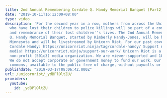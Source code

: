 ```yaml
---
title: 2nd Annual Remembering Cordale Q. Handy Memorial Banquet [Part2]
date: "2019-10-11T16:12:09+08:00"
type: video
description: 'For the second year in a row, mothers from across the United States
  who have lost their children to police killings will be part of a community celebration
  and remembrance of their lost children''s lives. The 2nd Annual Remembering Cordale
  Q. Handy Memorial Banquet, started by Kimberly Handy-Jones, will be held in Roseville,
  Minnesota and will be livestreamed by Unicorn Riot. For our past coverage surrounding
  Cordale Handy: https://unicornriot.ninja/tag/cordale-handy/ Support non-profit independent
  media! https://unicornriot.ninja/support-our-work/ Unicorn Riot is a horizontally-organized
  non-profit (501c3) media organization. We are viewer-supported and 100% independent.
  We do not accept corporate or government money to fund our work. Our media is creative
  commons, available to the public free of charge, without paywalls or advertisements.'
publishdate: "2019-03-17T08:06:42.000Z"
url: /unicornriot/_ydBPlOltZU/
providers:
  youtube:
    id: _ydBPlOltZU
---
```

